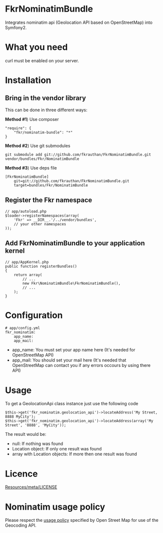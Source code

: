 FkrNominatimBundle
==================

Integrates nominatim api (Geolocation API based on OpenStreetMap) into Symfony2.


What you need
=============

curl must be enabled on your server.


Installation
============

Bring in the vendor library
---------------------------

This can be done in three different ways:

**Method #1**) Use composer

    "require": {
        "fkr/nominatim-bundle": "*"
    }


**Method #2**) Use git submodules

    git submodule add git://github.com/fkrauthan/FkrNominatimBundle.git vendor/bundles/Fkr/NominatimBundle


**Method #3**) Use deps file
		
	[FkrNominatimBundle]
	    git=git://github.com/fkrauthan/FkrNominatimBundle.git
		target=bundles/Fkr/NominatimBundle


Register the Fkr namespace
--------------------------
	
    // app/autoload.php
    $loader->registerNamespaces(array(
        'Fkr' => __DIR__.'/../vendor/bundles',
        // your other namespaces
    ));


Add FkrNominatimBundle to your application kernel
-------------------------------------------------
	
	// app/AppKernel.php
    public function registerBundles()
    {
        return array(
            // ...
            new Fkr\NominatimBundle\FkrNominatimBundle(),
            // ...
        );
    }

Configuration
=============

    # app/config.yml
    fkr_nominatim:
        app_name:
        app_mail:


* app_name: You must set your app name here (It's needed for OpenStreetMap API)
* app_mail: You should set your mail here (It's needed that OpenStreetMap can contact you if any errors occours by using there API)


Usage
=====

To get a GeolocationApi class instance just use the following code

	$this->get('fkr_nominatim.geolocation_api')->locateAddress('My Street, 8888 MyCity');
	$this->get('fkr_nominatim.geolocation_api')->locateAddress(array('My Street', '8888', 'MyCity'));
	
	
The result would be:
* null: If nothing was found
* Location object: If only one result was found
* array with Location objects: If more then one result was found


Licence
=======

[Resources/meta/LICENSE](https://github.com/fkrauthan/FkrImagineBundle/blob/master/Resources/meta/LICENSE)


Nominatim usage policy
======================

Please respect the [usage policy](http://wiki.openstreetmap.org/wiki/Nominatim_usage_policy) specified by Open Street Map for use of the Geocoding API.
